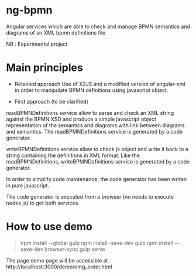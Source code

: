 ng-bpmn
=======

Angular services which are able to check and manage BPMN semantics and diagrams of an XML bpmn definitions file

NB : Experimental project


Main principles
===============
* Retained approach
Use of X2JS and a modified version of angular-xml in order to manipulate BPMN definitions using javascript object.

* First approach (to be clarified)

readBPMNDefinitions service allow to parse and check an XML string against the BPMN XSD and produce a simple javascript object representation of the semantics and diagrams with link between diagrams and semantics. The readBPMNDefinitions service is generated by a code generator.

writeBPMNDefinitions service allow to check js object and write it back to a string containing the definitions in XML format. Like the readBPMNDefinitions, writeBPMNDefinitions service is generated by a code generator.

In order to simplify code maintenance, the code generator has been writen in pure javascript.

The code generator is executed from a browser (no needs to execute nodes.js) to get both services.

How to use demo
===============

  > npm install --global gulp
  > npm install -save-dev gulp
  > npm install --save-dev browser-sync
  > gulp serve

The page demo page will be accessible at http://localhost:3000/demo/omg_order.html


